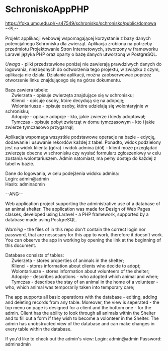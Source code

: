 # SchroniskoAppPHP
https://foka.umg.edu.pl/~s47549/schronisko/schronisko/public/domowa</br>
--PL--

Projekt applikacji webowej wspomagającej korzystanie z bazy danych potencjalnego Schroniska dla zwierząt. Aplikacja zrobiona na potrzeby przedmiotu Projektowanie Stron Internetowych, stworzony w frameworku Laravel języka PHP oraz oparty o bazę danych utworzoną w PostgreSQL.

*Uwaga* - pliki przedstawione poniżej nie zawierają prawdziwych danych do logowania, niezbędnych do odtworzenia tego projektu, w związku z czym, aplikacja nie działa. Działanie aplikacji, można zaobserwować poprzez otworzenie linku znajdującego się na górze dokumentu.

Baza zawiera tabele:</br>
&nbsp;&nbsp;&nbsp;&nbsp; Zwierzeta - opisuje zwierzęta znajdujące się w schronisku;</br>
&nbsp;&nbsp;&nbsp;&nbsp; Klienci - opisuje osoby, które decydują się na adopcję;</br>
&nbsp;&nbsp;&nbsp;&nbsp; Wolontariusze - opisuje osoby, które udzielają się wolontaryjnie w schronisku;</br>
&nbsp;&nbsp;&nbsp;&nbsp; Adopcje - opisuje adopcje - kto, jakie zwierze i kiedy adoptował;</br>
&nbsp;&nbsp;&nbsp;&nbsp; Tymczas - opisuje pobyt zwierząt w domu tymczasowym - kto i jakie zwierze tymczasowo przygarnął;</br>

Aplikacja wspomaga wszystkie podstawowe operacje na bazie - edycję, dodawanie i usuwanie rekordów każdej z tabel. Ponadto, widok podzielony jest na widok klienta (góra) i widok admina (dół) - klient może przeglądać zwierzęta obecne w schronisku czy wysłać formularz zgłoszeniowy w celu zostania wolontariuszem. Admin natomiast, ma pełny dostęp do każdej z tabel w bazie.

Dane do logowania, w celu podejżenia widoku admina:</br>
Login: admin@admin</br>
Hasło: adminadmin


--ANG--

Web application project supporting the administrative use of a database of an animal shelter. The application was made for Design of Web Pages classes, developed using Laravel - a PHP framework, supported by a database made using PostgreSQL.

*Warning* - the files of in this repo don't contain the correct login nor password, that are nessesary for this app to work, therefore it doesn't work. You can observe the app in working by opening the link at the beginning of this document.

Database consists of tables:</br>
&nbsp;&nbsp;&nbsp;&nbsp; Zwierzeta - stores properties of animals in the shelter;</br>
&nbsp;&nbsp;&nbsp;&nbsp; Klienci - stores information about clients who decide to adopt;</br>
&nbsp;&nbsp;&nbsp;&nbsp; Wolontariusze - stores information about volunteers of the shelter;</br>
&nbsp;&nbsp;&nbsp;&nbsp; Adopcje - describes adoptions - who adopted which animal and when;</br>
&nbsp;&nbsp;&nbsp;&nbsp; Tymczas - describes the stay of an animal in the home of a volunteer - who, which animal was temporarily taken into temporary care;</br>

The app supports all basic operations with the database - editing, adding and deleting records from any table. Moreover, the view is seperated - the top menu on page is designed for a client and the bottom one - for the admin. Client has the ability to look through all animals within the Shelter and to fill out a form if they wish to become a volonteer in the Shelter. The admin has unobstructed view of the database and can make changes in every table within the database.

If you'd like to check out the admin's view:
Login: admin@admin
Password: adminadmin

